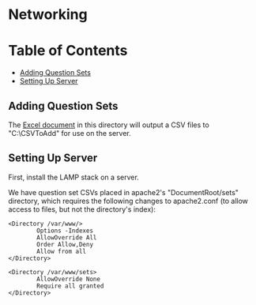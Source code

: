 # Networking

# Table of Contents
  * [Adding Question Sets](#QuestionSets)
  * [Setting Up Server](#Server)

<a name = "QuestionSets"></a>
## Adding Question Sets

The [Excel document](TemplateSheet.xlsm) in this directory will output a CSV files to "C:\CSVToAdd" for use on the server.

<a name = "Server"></a>
## Setting Up Server
 
First, install the LAMP stack on a server.

We have question set CSVs placed in apache2's "DocumentRoot/sets" directory, which requires the following changes to apache2.conf (to allow access to files, but not the directory's index):

    <Directory /var/www/>
            Options -Indexes
            AllowOverride All
            Order Allow,Deny
            Allow from all
    </Directory>

    <Directory /var/www/sets>
            AllowOverride None
            Require all granted
    </Directory>
